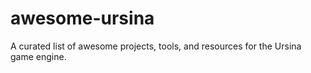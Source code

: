 # awesome-ursina
A curated list of awesome projects, tools, and resources for the Ursina game engine.
